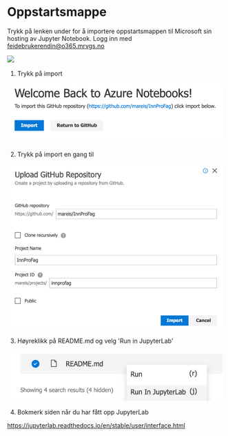 # Oppstartsmappe

Trykk på lenken under for å importere oppstartsmappen til Microsoft sin hosting av Jupyter Notebook. Logg inn med feidebrukerendin@o365.mrvgs.no 

<a href="https://notebooks.azure.com/import/gh/mareis/InnProFag"><img src="https://notebooks.azure.com/launch.png" /></a>


 1. Trykk på import
 
<img src="import.png" width='500px'/>


 2. Trykk på import en gang til

 <img src="import2.png" width='500px'/>


 3. Høyreklikk på README.md og velg 'Run in JupyterLab'

 <img src="lab.png" width='500px'/>
 
 4. Bokmerk siden når du har fått opp JupyterLab
 
 

 https://jupyterlab.readthedocs.io/en/stable/user/interface.html
